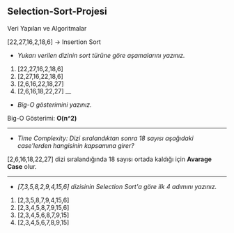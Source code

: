 ## Selection-Sort-Projesi
Veri Yapıları ve Algoritmalar


[22,27,16,2,18,6] -> Insertion Sort

* _Yukarı verilen dizinin sort türüne göre aşamalarını yazınız._

1. [22,27,16,2,18,6]  
2. [2,27,16,22,18,6]
3. [2,6,16,22,18,27]
4. [2,6,16,18,22,27]
__

* _Big-O gösterimini yazınız._

Big-O Gösterimi: **O(n^2)**

___

* _Time Complexity: Dizi sıralandıktan sonra 18 sayısı aşağıdaki case'lerden hangisinin kapsamına girer?_

[2,6,16,18,22,27] dizi sıralandığında 18 sayısı ortada kaldığı için **Avarage Case** olur.

___

* _[7,3,5,8,2,9,4,15,6] dizisinin Selection Sort'a göre ilk 4 adımını yazınız._


1. [2,3,5,8,7,9,4,15,6]
2. [2,3,4,5,8,7,9,15,6]
3. [2,3,4,5,6,8,7,9,15]
4. [2,3,4,5,6,7,8,9,15]
